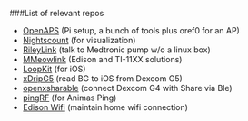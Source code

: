 ###List of relevant repos
* [OpenAPS](https://github.com/openaps) (Pi setup, a bunch of tools plus oref0 for an AP)
* [Nightscount](https://github.com/nightscout/cgm-remote-monitor) (for visualization)
* [RileyLink](https://github.com/ps2/rileylink) (talk to Medtronic pump w/o a linux box)
* [MMeowlink](https://github.com/oskarpearson/mmeowlink/wiki) (Edison and TI-11XX solutions)
* [LoopKit](https://github.com/loudnate/LoopKit) (for iOS)
* [xDripG5](https://github.com/loudnate/xDripG5) (read BG to iOS from Dexcom G5)
* [openxsharable](https://github.com/bewest/openxshareble) (connect Dexcom G4 with Share via Ble)
* [pingRF](https://github.com/mariusae/pingrf) (for Animas Ping)
* [Edison Wifi](https://github.com/TC2013/edison_wifi) (maintain home wifi connection)
